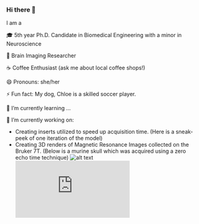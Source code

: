 ### Hi there 👋

 I am a
 
🎓 5th  year Ph.D. Candidate in Biomedical Engineering with a minor in Neuroscience

🧠 Brain Imaging Researcher 

☕ Coffee Enthusiast (ask me about local coffee shops!)

😄 Pronouns: she/her

⚡ Fun fact: My dog, Chloe is a skilled soccer player.

🌱 I’m currently learning ...

🔭 I’m currently working on:
   - Creating inserts utilized to speed up acquisition time. (Here is a sneak-peek of one iteration of the model)
   - Creating 3D renders of Magnetic Resonance Images collected on the Bruker 7T.
   (Below is a murine skull which was acquired using a zero echo time technique) 
    ![alt text](https://github.com/laureld04/laureld04/blob/main/murine.gif "Murine Skull Render")
    ![alt text](https://github.com/laureld04/laureld04/blob/main/tUStx_figures.pdf "Test")

<!--
**laureld04/laureld04** is a ✨ _special_ ✨ repository because its `README.md` (this file) appears on your GitHub profile.

Here are some ideas to get you started:

- 👯 I’m looking to collaborate on ...
- 🤔 I’m looking for help with ...
- 💬 Ask me about ...
- 📫 How to reach me: ...
- 😄 Pronouns: she/her
- ⚡ Fun fact: My dog, Chloe is a skilled soccer player.
- 🌱 I’m currently learning ...
- 🔭 I’m currently working on:

-->


